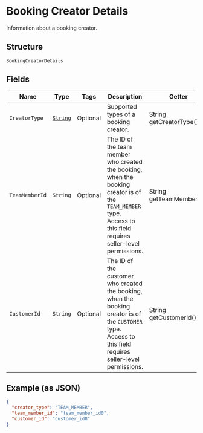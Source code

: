 
# Booking Creator Details

Information about a booking creator.

## Structure

`BookingCreatorDetails`

## Fields

| Name | Type | Tags | Description | Getter |
|  --- | --- | --- | --- | --- |
| `CreatorType` | [`String`](/doc/models/booking-creator-details-creator-type.md) | Optional | Supported types of a booking creator. | String getCreatorType() |
| `TeamMemberId` | `String` | Optional | The ID of the team member who created the booking, when the booking creator is of the `TEAM_MEMBER` type.<br>Access to this field requires seller-level permissions. | String getTeamMemberId() |
| `CustomerId` | `String` | Optional | The ID of the customer who created the booking, when the booking creator is of the `CUSTOMER` type.<br>Access to this field requires seller-level permissions. | String getCustomerId() |

## Example (as JSON)

```json
{
  "creator_type": "TEAM_MEMBER",
  "team_member_id": "team_member_id0",
  "customer_id": "customer_id8"
}
```

